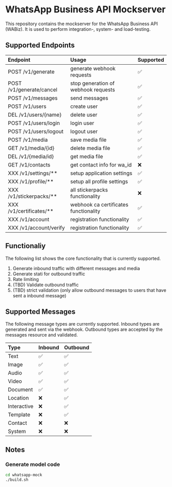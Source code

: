 # WhatsApp Business API Mockserver

This repository contains the mockserver for the WhatsApp Business API (WABiz). 
It is used to perform integration-, system- and load-testing.


## Supported Endpoints

| Endpoint| Usage | Supported |
| :--------------- | :------------- | :------ |
| POST /v1/generate| generate webhook requests| ✅ |
| POST /v1/generate/cancel  | stop generation of webhook requests| ✅ |
| POST /v1/messages| send messages| ✅ |
| POST /v1/users| create user| ✅ |
| DEL /v1/users/{name}| delete user| ✅ |
| POST /v1/users/login| login user| ✅ |
| POST /v1/users/logout| logout user| ✅ |
| POST /v1/media| save media file| ✅ |
| GET /v1/media/{id}| delete media file| ✅ |
| DEL /v1/{media/id}| get media file| ✅ |
| GET /v1/contacts| get contact info for wa_id| ❌ |
| XXX /v1/settings/**| setup application settings| ✅ |
| XXX /v1/profile/**| setup all profile settings| ✅ |
| XXX /v1/stickerpacks/**| all stickerpacks functionality | ❌ |
| XXX /v1/certificates/**| webhook ca certificates functionality | ✅ |
| XXX /v1/account | registration functionality | ✅ |
| XXX /v1/account/verify | registration functionality | ✅ |

## Functionaliy
The following list shows the core functionality that is currently supported.

1. Generate inbound traffic with different messages and media
2. Generate stati for outbound traffic
3. Rate limiting
4. (TBD) Validate outbound traffic 
5. (TBD) strict validation (only allow outbound messages to users that have sent a inbound message)

## Supported Messages
The following message types are currently supported.
Inbound types are generated and sent via the webhook.
Outbound types are accepted by the messages resource and validated.

| Type | Inbound | Outbound |
| :--- | :---| :--- |
| Text | ✅ | ✅ |
| Image | ✅ | ✅ |
| Audio | ✅ | ✅ |
| Video | ✅ | ✅ |
| Document | ✅ | ✅ |
| Location | ❌ | ✅ |
| Interactive | ❌ | ✅ |
| Template | ❌ | ✅  |
| Contact | ❌ | ❌ |
| System | ❌ | ❌ |



## Notes

### Generate model code
```bash
cd whatsapp-mock
./build.sh
```